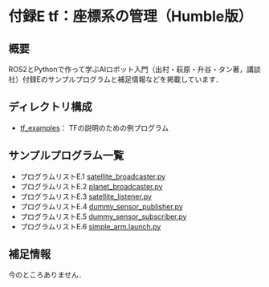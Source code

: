 # 付録E tf：座標系の管理（Humble版）

## 概要

ROS2とPythonで作って学ぶAIロボット入門（出村・萩原・升谷・タン著，講談社）付録Eのサンプルプログラムと補足情報などを掲載しています．

## ディレクトリ構成

- [tf_examples](tf_examples)： TFの説明のための例プログラム

## サンプルプログラム一覧
- プログラムリストE.1 [satellite_broadcaster.py](tf_examples/tf_examples/satellite_broadcaster.py)
- プログラムリストE.2 [planet_broadcaster.py](tf_examples/tf_examples/planet_broadcaster.py)
- プログラムリストE.3 [satellite_listener.py](tf_examples/tf_examples/satellite_listener.py)
- プログラムリストE.4 [dummy_sensor_publisher.py](tf_examples/tf_examples/dummy_sensor_publisher.py)
- プログラムリストE.5 [dummy_sensor_subscriber.py](tf_examples/tf_examples/dummy_sensor_subscriber.py)
- プログラムリストE.6 [simple_arm.launch.py](tf_examples/launch/simple_arm.launch.py)

## 補足情報

今のところありません．
